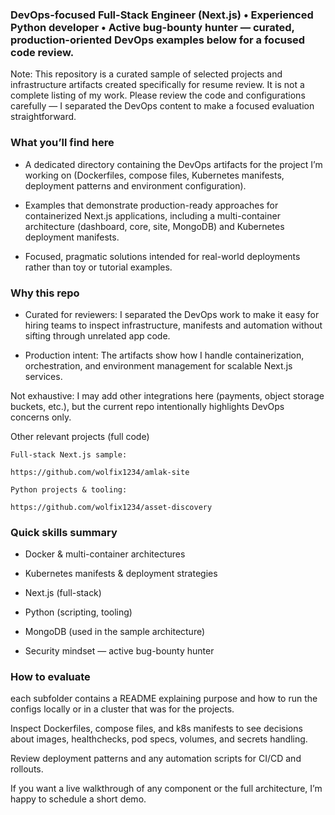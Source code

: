 ### DevOps-focused Full-Stack Engineer (Next.js) • Experienced Python developer • Active bug-bounty hunter — curated, production-oriented DevOps examples below for a focused code review.

Note: This repository is a curated sample of selected projects and infrastructure artifacts created specifically for resume review. It is not a complete listing of my work. Please review the code and configurations carefully — I separated the DevOps content to make a focused evaluation straightforward.

### What you’ll find here

+ A dedicated directory containing the DevOps artifacts for the project I’m working on (Dockerfiles, compose files, Kubernetes manifests, deployment patterns and environment configuration).

+ Examples that demonstrate production-ready approaches for containerized Next.js applications, including a multi-container architecture (dashboard, core, site, MongoDB) and Kubernetes deployment manifests.

+ Focused, pragmatic solutions intended for real-world deployments rather than toy or tutorial examples.

### Why this repo

+ Curated for reviewers: I separated the DevOps work to make it easy for hiring teams to inspect infrastructure, manifests and automation without sifting through unrelated app code.

+ Production intent: The artifacts show how I handle containerization, orchestration, and environment management for scalable Next.js services.

Not exhaustive: I may add other integrations here (payments, object storage buckets, etc.), but the current repo intentionally highlights DevOps concerns only.

Other relevant projects (full code)

`Full-stack Next.js sample:` 
```
https://github.com/wolfix1234/amlak-site
```

`Python projects & tooling:` 
```
https://github.com/wolfix1234/asset-discovery
```

### Quick skills summary

+ Docker & multi-container architectures

+ Kubernetes manifests & deployment strategies

+ Next.js (full-stack)

+ Python (scripting, tooling)

+ MongoDB (used in the sample architecture)

+ Security mindset — active bug-bounty hunter

### How to evaluate

each subfolder contains a README explaining purpose and how to run the configs locally or in a cluster that was for the projects.

Inspect Dockerfiles, compose files, and k8s manifests to see decisions about images, healthchecks, pod specs, volumes, and secrets handling.

Review deployment patterns and any automation scripts for CI/CD and rollouts.

If you want a live walkthrough of any component or the full architecture, I’m happy to schedule a short demo.
